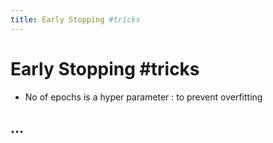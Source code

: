 ```yaml
---
title: Early Stopping #tricks
---
```


# Early Stopping #tricks
- No of epochs is a hyper parameter : to prevent overfitting

## …
































































